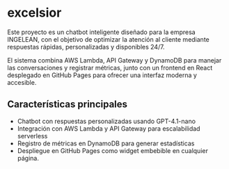 # excelsior

Este proyecto es un chatbot inteligente diseñado para la empresa INGELEAN, con el objetivo de optimizar la atención al cliente mediante respuestas rápidas, personalizadas y disponibles 24/7.

El sistema combina AWS Lambda, API Gateway y DynamoDB para manejar las conversaciones y registrar métricas, junto con un frontend en React desplegado en GitHub Pages para ofrecer una interfaz moderna y accesible.

## Características principales

- Chatbot con respuestas personalizadas usando GPT-4.1-nano
- Integración con AWS Lambda y API Gateway para escalabilidad serverless
- Registro de métricas en DynamoDB para generar estadísticas
- Despliegue en GitHub Pages como widget embebible en cualquier página.
